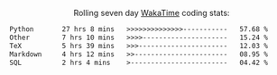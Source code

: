 <p align="center">Rolling seven day <a href="https://wakatime.com/@syrkis"/>WakaTime</a> coding stats:</p>
<!--START_SECTION:waka-->

```txt
Python       27 hrs 8 mins   >>>>>>>>>>>>>>-----------   57.68 %
Other        7 hrs 10 mins   >>>>---------------------   15.24 %
TeX          5 hrs 39 mins   >>>----------------------   12.03 %
Markdown     4 hrs 12 mins   >>-----------------------   08.95 %
SQL          2 hrs 4 mins    >------------------------   04.42 %
```

<!--END_SECTION:waka-->

